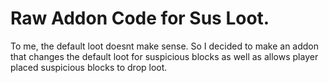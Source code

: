# Raw Addon Code for Sus Loot.

To me, the default loot doesnt make sense. So I decided to make an addon that changes the default loot for suspicious blocks as well as allows player placed suspicious blocks to drop loot.
